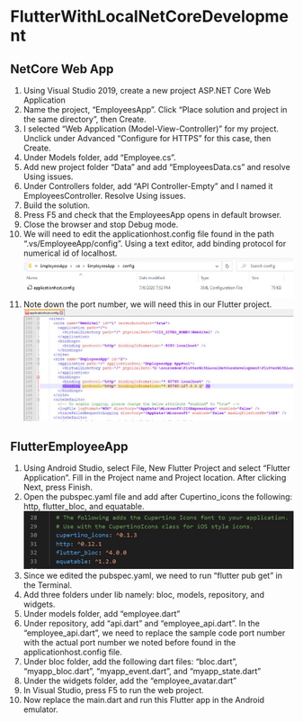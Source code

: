 # FlutterWithLocalNetCoreDevelopment

## NetCore Web App
1.	Using Visual Studio 2019, create a new project ASP.NET Core Web Application
2.	Name the project, “EmployeesApp”. Click “Place solution and project in the same directory”, then Create.
3.	I selected “Web Application (Model-View-Controller)” for my project. Unclick under Advanced “Configure for HTTPS” for this case, then Create.
4.	Under Models folder, add “Employee.cs”.
5.	Add new project folder “Data” and add “EmployeesData.cs” and resolve Using issues.
6.	Under Controllers folder, add “API Controller-Empty” and I named it EmployeesController. Resolve Using issues.
7.	Build the solution.
8.	Press F5 and check that the EmployeesApp opens in default browser.
9.	Close the browser and stop Debug mode.
10.	We will need to edit the applicationhost.config file found in the path “.vs/EmployeeApp/config”. Using a text editor, add binding protocol for numerical id of localhost.
![](https://github.com/i8out/FlutterWithLocalNetCoreDevelopment/blob/master/Images/applicationhostconfig1.JPG)
11. Note down the port number, we will need this in our Flutter project.
![](https://github.com/i8out/FlutterWithLocalNetCoreDevelopment/blob/master/Images/applicationhostconfig2.JPG)

## FlutterEmployeeApp
1.	Using Android Studio, select File, New Flutter Project and select “Flutter Application”. Fill in the Project name and Project location. After clicking Next, press Finish.
2.	Open the pubspec.yaml  file and add after Cupertino_icons the following: http, flutter_bloc, and equatable.
![](https://github.com/i8out/FlutterWithLocalNetCoreDevelopment/blob/master/Images/pubspecyaml.JPG)
3.	Since we edited the pubspec.yaml, we need to run “flutter pub get” in the Terminal.
4.	Add three folders under lib namely: bloc, models, repository, and widgets.
5.	Under models folder, add “employee.dart”
6.	Under repository, add “api.dart” and “employee_api.dart”. In the “employee_api.dart”, we need to replace the sample code port number with the actual port number we noted before found in the applicationhost.config file.
7.	Under bloc folder, add the following dart files: “bloc.dart”, “myapp_bloc.dart”, “myapp_event.dart”, and “myapp_state.dart”
8.	Under the widgets folder, add the “employee_avatar.dart”
9.	In Visual Studio, press F5 to run the web project.
10.	Now replace the main.dart and run this Flutter app in the Android emulator.


